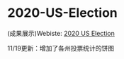 # 2020-US-Election

(成果展示)Webiste: [2020 US Election](https://tesseract-r.github.io/2020-US-Election/#website)

11/19更新：增加了各州投票统计的饼图
